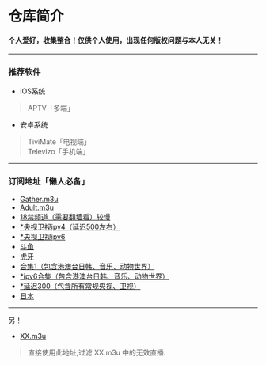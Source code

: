 
# 仓库简介
#### 个人爱好，收集整合！仅供个人使用，出现任何版权问题与本人无关！
---
### 推荐软件  
* iOS系统  
>APTV「多端」
* 安卓系统  
>TiviMate「电视端」  
>Televizo「手机端」    
---
### 订阅地址「懒人必备」
* [Gather.m3u](https://raw.githubusercontent.com/YanG-1989/m3u/main/Gather.m3u)  
* [Adult.m3u](https://raw.githubusercontent.com/YanG-1989/m3u/main/Adult.m3u)
* [18禁频道（需要翻墙看）较慢](https://raw.githubusercontent.com/Hoxxxxx/m3u/master/Adult.m3u)
* [*央视卫视ipv4（延迟500左右）](https://raw.githubusercontent.com/Hoxxxxx/m3u/master/China_v4.m3u)
* [*央视卫视ipv6](https://raw.githubusercontent.com/Hoxxxxx/m3u/master/China_v6.m3u)
* [斗鱼](https://raw.githubusercontent.com/Hoxxxxx/m3u/master/Douyu.m3u)
* [虎牙](https://raw.githubusercontent.com/Hoxxxxx/m3u/master/Huya.m3u)
* [合集1（包含港澳台日韩、音乐、动物世界）](https://raw.githubusercontent.com/Hoxxxxx/m3u/master/Gather.m3u)
* [*ipv6合集（包含港澳台日韩、音乐、动物世界）](https://raw.githubusercontent.com/Hoxxxxx/m3u/master/HXGather.m3u)
* [*延迟300（包含所有常规央视、卫视）]( https://raw.githubusercontent.com/goolguy007/radioer/main/TVradio)
* [日本](https://raw.githubusercontent.com/Hoxxxxx/m3u/master/Japan.m3u)

---
另！
* [XX.m3u](https://tv.iill.top/xx)  
>直接使用此地址,过滤 XX.m3u 中的无效直播.
